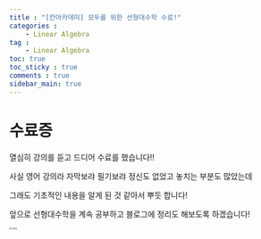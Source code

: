 ```yaml
---
title : "[칸아카데미] 모두를 위한 선형대수학 수료!"
categories :
    - Linear Algebra
tag :
    - Linear Algebra
toc: true
toc_sticky : true
comments : true
sidebar_main: true
---
```


# 수료증

열심히 강의를 듣고 드디어 수료를 했습니다!!

사실 영어 강의라 자막보랴 필기보랴 정신도 없었고 놓치는 부분도 많았는데 

그래도 기초적인 내용을 알게 된 것 같아서 뿌듯 합니다!

앞으로 선형대수학을 계속 공부하고 블로그에 정리도 해보도록 하겠습니다!



<img src="../../images/수료증.JPEG" alt="수료증" style="zoom: 25%;" />
